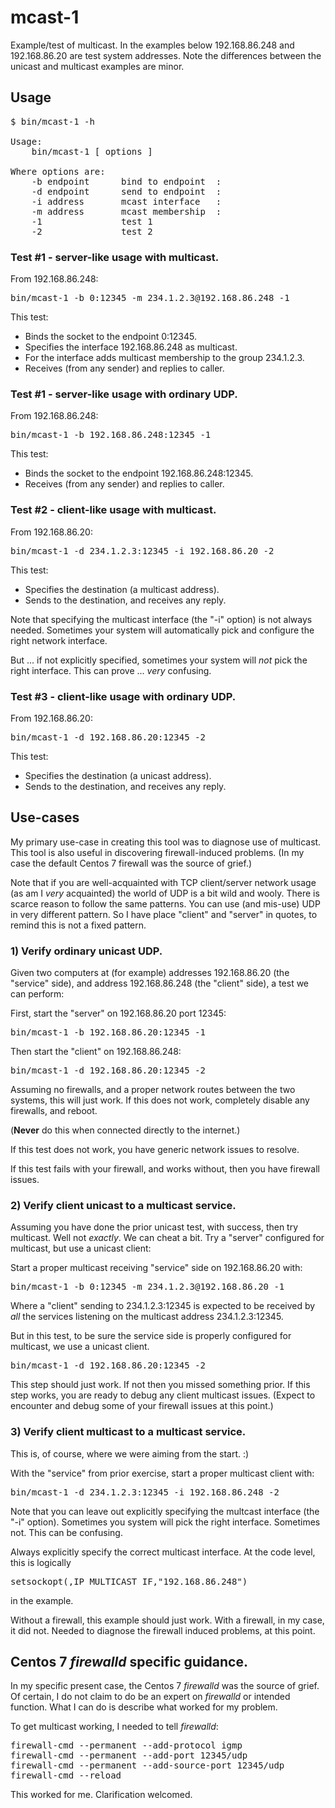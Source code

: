 # mcast-1

Example/test of multicast. 
In the examples below 192.168.86.248 and 192.168.86.20 are test system addresses.
Note the differences between the unicast and multicast examples are minor.

## Usage
<pre>
$ bin/mcast-1 -h

Usage:
	bin/mcast-1 [ options ]

Where options are:
	-b endpoint      bind to endpoint  : 
	-d endpoint      send to endpoint  : 
	-i address       mcast interface   : 
	-m address       mcast membership  : 
	-1               test 1
	-2               test 2
</pre>

### Test #1 - server-like usage with multicast.
From 192.168.86.248:
<pre>bin/mcast-1 -b 0:12345 -m 234.1.2.3@192.168.86.248 -1</pre>

This test:
*  Binds the socket to the endpoint 0:12345.
*  Specifies the interface 192.168.86.248 as multicast.
*  For the interface adds multicast membership to the group 234.1.2.3.
*  Receives (from any sender) and replies to caller.

### Test #1 - server-like usage with ordinary UDP.
From 192.168.86.248:
<pre>bin/mcast-1 -b 192.168.86.248:12345 -1</pre>

This test:
*  Binds the socket to the endpoint 192.168.86.248:12345.
*  Receives (from any sender) and replies to caller.

### Test #2 - client-like usage with multicast.
From 192.168.86.20:
<pre>bin/mcast-1 -d 234.1.2.3:12345 -i 192.168.86.20 -2</pre>

This test:
*  Specifies the destination (a multicast address).
*  Sends to the destination, and receives any reply.

Note that specifying the multicast interface (the "-i" option) is not always needed. 
Sometimes your system will automatically pick and configure the right network interface.

But ... if not explicitly specified, sometimes your system will *not* pick the right interface.
This can prove ... *very* confusing.
 
### Test #3 - client-like usage with ordinary UDP.
From 192.168.86.20:
<pre>
bin/mcast-1 -d 192.168.86.20:12345 -2
</pre>

This test:
*  Specifies the destination (a unicast address).
*  Sends to the destination, and receives any reply.

## Use-cases

My primary use-case in creating this tool was to diagnose use of multicast.
This tool is also useful in discovering firewall-induced problems.
(In my case the default Centos 7 firewall was the source of grief.)

Note that if you are well-acquainted with TCP client/server network usage
(as am I *very* acquainted)
the world of UDP is a bit wild and wooly. 
There is scarce reason to follow the same patterns.
You can use (and mis-use) UDP in very different pattern.
So I have place "client" and "server" in quotes, to remind this is not a fixed pattern.

### 1) Verify ordinary unicast UDP.

Given two computers at (for example) addresses 192.168.86.20 (the "service" side),
and address 192.168.86.248 (the "client" side), a test we can perform:

First, start the "server" on 192.168.86.20 port 12345:
<pre>bin/mcast-1 -b 192.168.86.20:12345 -1</pre>

Then start the "client" on 192.168.86.248:
<pre>bin/mcast-1 -d 192.168.86.20:12345 -2</pre>

Assuming no firewalls, and a proper network routes between the two systems, this will just work.
If this does not work, completely disable any firewalls, and reboot. 

(**Never** do this when connected directly to the internet.)

If this test does not work, you have generic network issues to resolve.

If this test fails with your firewall, and works without, then you have firewall issues.

### 2) Verify client unicast to a multicast service.

Assuming you have done the prior unicast test, with success, then try multicast.
Well not *exactly*. 
We can cheat a bit.
Try a "server" configured for multicast, but use a unicast client:

Start a proper multicast receiving "service" side on 192.168.86.20 with:
<pre>bin/mcast-1 -b 0:12345 -m 234.1.2.3@192.168.86.20 -1</pre>

Where a "client" sending to 234.1.2.3:12345 is expected to be received by *all* the services listening on the multicast address 234.1.2.3:12345. 

But in this test, to be sure the service side is properly configured for multicast, we use a unicast client.
<pre>bin/mcast-1 -d 192.168.86.20:12345 -2</pre>

This step should just work. If not then you missed something prior.
If this step works, you are ready to debug any client multicast issues.
(Expect to encounter and debug some of your firewall issues at this point.)

### 3) Verify client multicast to a multicast service.

This is, of course, where we were aiming from the start. :)

With the "service" from prior exercise, start a proper multicast client with:
<pre>bin/mcast-1 -d 234.1.2.3:12345 -i 192.168.86.248 -2</pre>

Note that you can leave out explicitly specifying the multcast interface (the "-i" option).
Sometimes you system will pick the right interface. Sometimes not. This can be confusing.

Always explicitly specify the correct multicast interface.
At the code level, this is logically <pre>setsockopt(,IP_MULTICAST_IF,"192.168.86.248")</pre> in the example.

Without a firewall, this example should just work.
With a firewall, in my case, it did not. 
Needed to diagnose the firewall induced problems, at this point.

## Centos 7 *firewalld* specific guidance.

In my specific present case, the Centos 7 *firewalld* was the source of grief.
Of certain, I do not claim to do be an expert on *firewalld* or intended function.
What I can do is describe what worked for my problem.

To get multicast working, I needed to tell *firewalld*:
<pre>
firewall-cmd --permanent --add-protocol igmp
firewall-cmd --permanent --add-port 12345/udp
firewall-cmd --permanent --add-source-port 12345/udp
firewall-cmd --reload
</pre>

This worked for me. 
Clarification welcomed.
